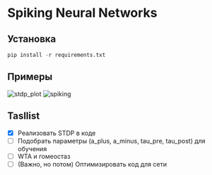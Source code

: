 # Spiking Neural Networks
## Установка
```python
pip install -r requirements.txt
```

## Примеры
![stdp_plot](https://github.com/artchemi/snn_project/assets/76621053/4cf94f33-3fa7-42a7-8f7c-f84391dcfa26)
![spiking](https://github.com/artchemi/snn_project/assets/76621053/458984e8-e56c-48a7-9ca5-ac1e85b39c17)

## Tasllist
- [x] Реализовать STDP в коде
- [ ] Подобрать параметры (a_plus, a_minus, tau_pre, tau_post) для обучения
- [ ] WTA и гомеостаз
- [ ] (Важно, но потом) Оптимизировать код для сети
